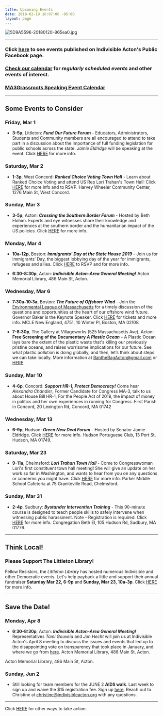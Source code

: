 ```yaml
---
title: Upcoming Events
date: 2018-02-19 10:07:00 -05:00
layout: page
---
```


![5D9A5596-20180120-865ea0.jpg](/uploads/5D9A5596-20180120-865ea0.jpg)

---

### Click [here](https://www.facebook.com/pg/IndivisibleActon/events/?ref=page_internal) to see events published on Indivisible Acton's Public Facebook page.

### [Check our calendar](http://www.indivisibleacton.org/calendar.html) for *regularly scheduled events* and other events of interest.

### [MA3Grassroots Speaking Event Calendar](https://www.ma3grassroots.com/event-calendar)

---

## Some Events to Consider

### Friday, Mar 1

* **3-5p**, Littleton: ***Fund Our Future Forum*** - Educators, Administrators, Students and Community members are all encouraged to attend to take part in a discussion about the importance of full funding legislation for public schools across the state. *Jamie Eldridge* will be speaking at the event. Click [HERE](https://massteacher.org/current-initiatives/fund-our-future/what-is-fund-our-future?link_id=51&can_id=9a7cc198611ac2a74f284fdda8e14f7e) for more info.

### Saturday, Mar 2

* **1-3p**, West Concord: ***Ranked Choice Voting Town Hall*** - Learn about Ranked Choice Voting and attend US Rep Lori Trahan's Town Hall!  Click [HERE](https://www.voterchoicema.org/rcv_town_hall_ma3) for more info and to RSVP. Harvey Wheeler Community Center, 1276 Main St, West Concord.

### Sunday, Mar 3

* **3-5p**, Acton: ***Crossing the Southern Border Forum*** - Hosted by Beth Elohim.  Experts and eye witnesses share their knowledge and experiences at the southern border and the humanitarian impact of the US policies.  Click [HERE](https://www.bethelohim.org/event/naaseh-border-forum.html?fbclid=IwAR3bK-dY8pV0ZegyuANCwzn625lwsWsF388KBO1IxyWDpu__q6bSgeJQ6GM) for more info.

### Monday, Mar 4

* **10a-12p**, Boston: ***Immigrants' Day at the State House 2019*** - Join us for Immigrants’ Day, the biggest lobbying day of the year for immigrants, refugees and allies. Click [HERE](https://www.eventbrite.com/e/immigrants-day-at-the-state-house-2019-tickets-54927627011?aff=efbevent&fbclid=IwAR1V8M8pJgwMU8v6wLXWKG6B58sEHZD2k_jmNGhcxuvz47RdEBeKs4-8pAI&link_id=52&can_id=9a7cc198611ac2a74f284fdda8e14f7e) to RSVP and for more info.

* **6:30-8:30p**, Acton: ***Indivisible Acton-Area General Meeting!***  Acton Memorial Library, 486 Main St, Acton.

### Wednesday, Mar 6

* **7:30a-10:3a**, Boston: ***The Future of Offshore Wind*** - Join the [Environmental League of Massachusetts](https://www.environmentalleague.org/) for a timely discussion of the questions and opportunities at the heart of our offshore wind future. Governor Baker is the Keynote Speaker. Click [HERE](https://www.eventbrite.com/e/the-future-of-offshore-wind-tickets-55874320597) for tickets and more info.  MCLE New England, 4751, 10 Winter Pl, Boston, MA 02108

* **7-8:30p**, The Gallery at Villageworks (525 Massachusetts Ave), Acton: **Free Screening of the Documentary *A Plastic Ocean*** - A Plastic Ocean lays bare the extent of the plastic waste that's killing our previously pristine oceans, and raises worrisome implications for our future. See what plastic pollution is doing globally, and then, let’s think about steps we can take locally. More information at BantheBagActon@gmail.com or [HERE](https://www.westactonvillageworks.com/events).

### Sunday, Mar 10

* **4-6p**, Concord: ***Support HR-1, Protect Democracy!***  Come hear *Alexandra Chandler*, Former Candidate for Congress MA-3, talk to us about House Bill HR-1, For the People Act of 2019, the impact of money in politics and her own experiences in running for Congress.  First Parish in Concord, 20 Lexington Rd, Concord, MA 01742

### Wednesday, Mar 13

* **6-9p**, Hudson: ***Green New Deal Forum*** - Hosted by Senator Jamie Eldridge.  Click [HERE](https://www.facebook.com/events/464767097393980/?notif_t=plan_user_invited&notif_id=1551804037984481) for more info.  Hudson Portuguese Club, 13 Port St, Hudson, MA  01749.

### Saturday, Mar 23

* **9-11a**, Chelmsford: ***Lori Trahan Town Hall*** - Come to Congresswoman Lori's first constituent town hall meeting! She will give an update on her work so far in Washington, and wants to hear from you on any questions or concerns you might have.  Click [HERE](https://www.facebook.com/events/1147531848759549/) for more info.  Parker Middle School Cafeteria at 75 Graniteville Road, Chelmsford.

### Sunday, Mar 31

* **2-4p**, Sudbury: ***Bystander Intervention Training*** - This 90-minute course is designed to teach people skills to safely intervene when witnessing public harassment.  Note - Registration is required.  Click [HERE](http://bethelsudbury.org/bystander-training/) for more info.  Congregation Beth El, 105 Hudson Rd, Sudbury, MA 01776.

---

## Think Local!

### Please Support The Littleton Library!

Fellow Resistors, the *Littleton Library* has hosted numerous Indivisible and other Democratic events.  Let's help payback a little and support their annual fundraiser **Saturday Mar 22, 6-9p** and **Sunday, Mar 23, 10a-3p**.  Click [HERE](https://www.littletonma.org/reuben-hoar-library/news/library-mini-golf-tickets-now-available) for more info.

---

## Save the Date!

### Monday, Apr 8

* **6:30-8:30p**, Acton: ***Indivisible Acton-Area General Meeting!***  Representatives *Tami Gouveia* and *Jon Hecht* will join us at Indivisible Acton's April 8 meeting to discuss the issues and events that led up to the disappointing vote on transparency that took place in January, and where we go from [here](https://www.masslive.com/news/2019/01/massachusetts-house-rejects-rules-meant-to-boost-transparency.html).  Acton Memorial Library, 486 Main St, Acton.


Acton Memorial Library, 486 Main St, Acton.

### Sunday, Jun 2

* Still looking for team members for the JUNE 2 **AIDS walk**. Last week to sign up and waive the $15 registration fee. Sign up [here](https://u1584542.ct.sendgrid.net/mpss/c/JwE/ni0YAA/t.2p9/PM14XI-8RKWdFnI7JcP-Yw/h5/Vk58CdpjXfDev4xd8DLn5a4A180qbcUQ2TMObz0vy-2BAmq-2FHpfNxqR0YJsMg44xPyeJZpTD3p-2Bhcu68Fl3cWXGkynS62hub2SDOT-2FOrHciIqMkmQEXxe7ucF85HeIyLqzLZNImbkr0G-2Fym9uRH4Q6SSp70YwJsXkfyqUQBZSr23k0OHv7xd41vNI79E5ToZWaszCpSpUsNYVKEIa0m7hNPS-2FHh6kOi1RLEIUVvgBUbIYy01aG3CL-2FjtGM5XT-2Bsk2Q-2B9I1gf-2FVK8ukZ32ZRfEfqzk2-2Bjhu1rubmbNf1HwAmXsBJ34NKOsZshnJZNV-2BF9JVlyfqK4wWwiY2lLKIXF2yoY5HesEMLQpz3LfZYw5-2BPmXohHJOHwLvlXUbCpUqXzayu6ei2mP1iCipiOnL2nA4YDNsIXr-2BiGApye-2FPstZYisGu0eUWGq6ByOzWdXdgSTRhzKh5GHi5qA-2FW5teKYqtc2w-3D-3D). Reach out to Christine at [christine@indivisibleacton.org](mailto:christine@indivisibleacton.org) with any questions.

---

Click [HERE](http://www.indivisibleacton.org/take-action.html) for other ways to take action.